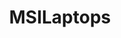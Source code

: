 ---
title: MSILaptops
crosslinks:
- SuggestALaptop
- Surface
- Dell
- Competitiveoverwatch
- nvidia
- pcmasterrace
- AlienwareAlpha
- Zeos
- laptops
- techsupport
---